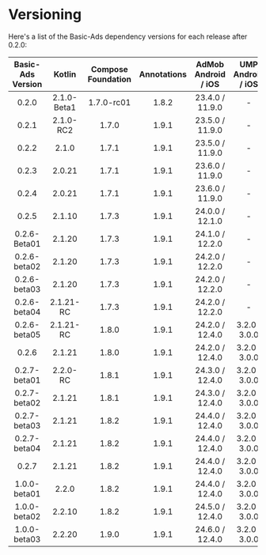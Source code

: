 # Versioning

Here's a list of the Basic-Ads dependency versions for each release after 0.2.0:

| Basic-Ads<br/>Version |   Kotlin    | Compose<br/>Foundation | Annotations | AdMob<br/>Android / iOS | UMP<br/>Android / iOS |
|:---------------------:|:-----------:|:----------------------:|:-----------:|:-----------------------:|:---------------------:|
|         0.2.0         | 2.1.0-Beta1 |       1.7.0-rc01       |    1.8.2    |     23.4.0 / 11.9.0     |           -           |
|         0.2.1         |  2.1.0-RC2  |         1.7.0          |    1.9.1    |     23.5.0 / 11.9.0     |           -           |
|         0.2.2         |    2.1.0    |         1.7.1          |    1.9.1    |     23.5.0 / 11.9.0     |           -           |
|         0.2.3         |   2.0.21    |         1.7.1          |    1.9.1    |     23.6.0 / 11.9.0     |           -           |
|         0.2.4         |   2.0.21    |         1.7.1          |    1.9.1    |     23.6.0 / 11.9.0     |           -           |
|         0.2.5         |   2.1.10    |         1.7.3          |    1.9.1    |     24.0.0 / 12.1.0     |           -           |
|     0.2.6-Beta01      |   2.1.20    |         1.7.3          |    1.9.1    |     24.1.0 / 12.2.0     |           -           |
|     0.2.6-beta02      |   2.1.20    |         1.7.3          |    1.9.1    |     24.2.0 / 12.2.0     |           -           |
|     0.2.6-beta03      |   2.1.20    |         1.7.3          |    1.9.1    |     24.2.0 / 12.2.0     |           -           |
|     0.2.6-beta04      |  2.1.21-RC  |         1.7.3          |    1.9.1    |     24.2.0 / 12.2.0     |           -           |
|     0.2.6-beta05      |  2.1.21-RC  |         1.8.0          |    1.9.1    |     24.2.0 / 12.4.0     |     3.2.0 / 3.0.0     |
|         0.2.6         |   2.1.21    |         1.8.0          |    1.9.1    |     24.2.0 / 12.4.0     |     3.2.0 / 3.0.0     |
|     0.2.7-beta01      |  2.2.0-RC   |         1.8.1          |    1.9.1    |     24.3.0 / 12.4.0     |     3.2.0 / 3.0.0     |
|     0.2.7-beta02      |   2.1.21    |         1.8.1          |    1.9.1    |     24.3.0 / 12.4.0     |     3.2.0 / 3.0.0     |
|     0.2.7-beta03      |   2.1.21    |         1.8.2          |    1.9.1    |     24.4.0 / 12.4.0     |     3.2.0 / 3.0.0     |
|     0.2.7-beta04      |   2.1.21    |         1.8.2          |    1.9.1    |     24.4.0 / 12.4.0     |     3.2.0 / 3.0.0     |
|         0.2.7         |   2.1.21    |         1.8.2          |    1.9.1    |     24.4.0 / 12.4.0     |     3.2.0 / 3.0.0     |
|     1.0.0-beta01      |    2.2.0    |         1.8.2          |    1.9.1    |     24.4.0 / 12.4.0     |     3.2.0 / 3.0.0     |
|     1.0.0-beta02      |   2.2.10    |         1.8.2          |    1.9.1    |     24.5.0 / 12.4.0     |     3.2.0 / 3.0.0     |
|     1.0.0-beta03      |   2.2.20    |         1.9.0          |    1.9.1    |     24.6.0 / 12.4.0     |     3.2.0 / 3.0.0     |
